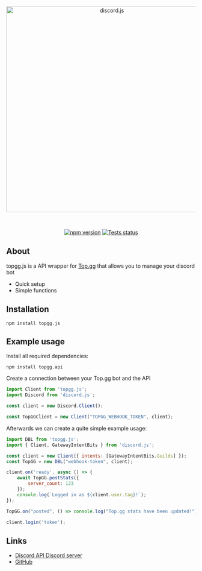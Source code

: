 
<div align="center">
  <br />
  <p>
    <a href="https://discord.js.org"><img src="https://i.ibb.co/r3THbcc/top-gg.png" width="546" alt="discord.js" /></a>
  </p>
  <br />
  <p>
    <a href="https://www.npmjs.com/package/@foup/topgg"><img src="https://img.shields.io/npm/v/@foup/topgg.svg?maxAge=3600" alt="npm version" /></a>
    <a href="https://github.com/discordbump/topgg.js/actions"><img src="https://github.com/discordbump/topgg.js/actions/workflows/test.yml/badge.svg?" alt="Tests status" /></a>
  </p>
</div>

## About

topgg.js is a API wrapper for [Top.gg](https://docs.top.gg) that allows you to manage your discord bot

- Quick setup
- Simple functions

## Installation

```sh-session
npm install topgg.js
```

## Example usage

Install all required dependencies:

```sh-session
npm install topgg.api
```

Create a connection between your Top.gg bot and the API

```js
import Client from 'topgg.js';
import Discord from 'discord.js';

const client = new Discord.Client();

const TopGGClient = new Client("TOPGG_WEBHOOK_TOKEN", client);
```

Afterwards we can create a quite simple example usage:

```js
import DBL from 'topgg.js';
import { Client, GatewayIntentBits } from 'discord.js';

const client = new Client({ intents: [GatewayIntentBits.Guilds] });
const TopGG = new DBL("webhook-token", client);

client.on('ready', async () => {
	await TopGG.postStats({
		server_count: 123
	});
	console.log(`Logged in as ${client.user.tag}!`);
});

TopGG.on("posted", () => console.log("Top.gg stats have been updated!"))

client.login('token');
```

## Links

- [Discord API Discord server](https://discord.gg/discord-api)
- [GitHub](https://github.com/discordjs/discord.js)
